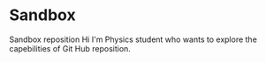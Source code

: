# Sandbox
Sandbox reposition
Hi I'm Physics student who wants to explore the capebilities of Git Hub reposition.
